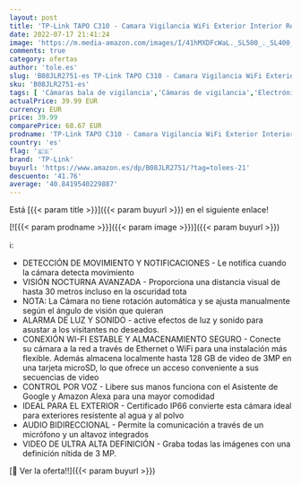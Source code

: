 ```yaml
---
layout: post
title: 'TP-Link TAPO C310 - Camara Vigilancia WiFi Exterior Interior Resolución 3MP  IP66 con Visión Nocturna  Detección de Movimiento y Alarma Instantánea  Control con App IOS  Android  Compatible con Alexa'
date: 2022-07-17 21:41:24
image: 'https://m.media-amazon.com/images/I/41hMXDFcWaL._SL500_._SL400_.jpg'
comments: true
category: ofertas
author: 'tole.es'
slug: 'B08JLR2751-es TP-Link TAPO C310 - Camara Vigilancia WiFi Exterior...'
sku: 'B08JLR2751-es'
tags: [ 'Cámaras bala de vigilancia','Cámaras de vigilancia','Electrónica','Fotografía y videocámaras','alexa','tp-link','🇪🇸', ]
actualPrice: 39.99 EUR
currency: EUR
price: 39.99
comparePrice: 68.67 EUR
prodname: 'TP-Link TAPO C310 - Camara Vigilancia WiFi Exterior Interior Resolución 3MP  IP66 con Visión Nocturna  Detección de Movimiento y Alarma Instantánea  Control con App IOS  Android  Compatible con Alexa'
country: 'es'
flag: '🇪🇸'
brand: 'TP-Link'
buyurl: 'https://www.amazon.es/dp/B08JLR2751/?tag=tolees-21'
descuento: '41.76'
average: '40.8419540229887'
---
```


Está [{{< param title >}}]({{< param buyurl >}}) en el siguiente enlace!

[![{{< param prodname >}}]({{< param image >}})]({{< param buyurl >}})

ℹ️:

- DETECCIÓN DE MOVIMIENTO Y NOTIFICACIONES - Le notifica cuando la cámara detecta movimiento
- VISIÓN NOCTURNA AVANZADA - Proporciona una distancia visual de hasta 30 metros incluso en la oscuridad tota
- NOTA: La Cámara no tiene rotación automática y se ajusta manualmente según el ángulo de visión que quieran
- ALARMA DE LUZ Y SONIDO - active efectos de luz y sonido para asustar a los visitantes no deseados.
- CONEXIÓN WI-FI ESTABLE Y ALMACENAMIENTO SEGURO - Conecte su cámara a la red a través de Ethernet o WiFi para una instalación más flexible. Además almacena localmente hasta 128 GB de video de 3MP en una tarjeta microSD, lo que ofrece un acceso conveniente a sus secuencias de video
- CONTROL POR VOZ - Libere sus manos funciona con el Asistente de Google y Amazon Alexa para una mayor comodidad
- IDEAL PARA EL EXTERIOR - Certificado IP66 convierte esta cámara ideal para exteriores resistente al agua y al polvo
- AUDIO BIDIRECCIONAL - Permite la comunicación a través de un micrófono y un altavoz integrados
- VIDEO DE ULTRA ALTA DEFINICIÓN - Graba todas las imágenes con una definición nítida de 3 MP.

[🛒 Ver la oferta!!]({{< param buyurl >}})
